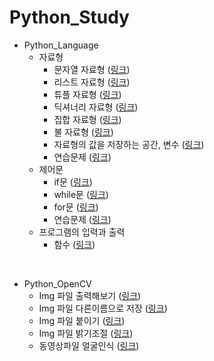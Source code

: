 # Python_Study

- Python_Language
  - 자료형
    - 문자열 자료형 ([링크](https://github.com/Eilison98/Python_Studty/tree/main/Python_Study/String_DataType))
    - 리스트 자료형 ([링크](https://github.com/Eilison98/Python_Studty/tree/main/Python_Study/List_DataType))
    - 튜플 자료형 ([링크](https://github.com/Eilison98/Python_Studty/tree/main/Python_Study/Tuple_DataType))
    - 딕셔너리 자료형 ([링크](https://github.com/Eilison98/Python_Studty/tree/main/Python_Study/Dictionary_DataType))
    - 집합 자료형 ([링크](https://github.com/Eilison98/Python_Studty/tree/main/Python_Study/Set_DataType))
    - 불 자료형 ([링크](https://github.com/Eilison98/Python_Studty/tree/main/Python_Study/Bool_DataType))
    - 자료형의 값을 저장하는 공간, 변수 ([링크](https://github.com/Eilison98/Python_Studty/tree/main/Python_Study/The_value_of_the_material))
    - 연습문제 ([링크](https://github.com/Eilison98/Python_Studty/tree/main/Python_Study/Practice_problem))
  - 제어문
    - if문 ([링크](https://github.com/Eilison98/Python_Studty/blob/main/Python_Study/if/Python_if.py))
    - while문 ([링크](https://github.com/Eilison98/Python_Studty/blob/main/Python_Study/while/Python_while.py))
    - for문 ([링크](https://github.com/Eilison98/Python_Studty/blob/main/Python_Study/for/Python_for.py))
    - 연습문제 ([링크](https://github.com/Eilison98/Python_Studty/blob/main/Python_Study/Problem/Python_Problem.py))
  - 프로그램의 입력과 출력
    - 함수 ([링크](https://github.com/Eilison98/Python_Studty/blob/main/Python_Study/def/Python_def.py))
    
<br/>

- Python_OpenCV
  - Img 파일 출력해보기 ([링크](https://github.com/Eilison98/Python_Studty/tree/main/OpenCV/Import_image#img-%ED%8C%8C%EC%9D%BC-%EC%B6%9C%EB%A0%A5%ED%95%B4%EB%B3%B4%EA%B8%B0))
  - Img 파일 다른이름으로 저장 ([링크](https://github.com/Eilison98/Python_Studty/tree/main/OpenCV/Save_image_as#img-%ED%8C%8C%EC%9D%BC-%EB%8B%A4%EB%A5%B8-%EC%9D%B4%EB%A6%84%EC%9C%BC%EB%A1%9C-%EC%A0%80%EC%9E%A5))
  - Img 파일 붙이기 ([링크](https://github.com/Eilison98/Python_Studty/tree/main/OpenCV/Paste_image#img-%ED%8C%8C%EC%9D%BC-%EB%B6%99%EC%9D%B4%EA%B8%B0))
  - Img 파일 밝기조절 ([링크](https://github.com/Eilison98/Python_Studty/tree/main/OpenCV/Adjust_image_brightness#img-%ED%8C%8C%EC%9D%BC-%EB%B0%9D%EA%B8%B0-%EC%A1%B0%EC%A0%88))
  - 동영상파일 얼굴인식 ([링크](https://github.com/Eilison98/Python_Studty/tree/main/OpenCV/Face_Recognition#%EC%98%81%EC%83%81-%ED%83%90%EC%A7%80%EA%B8%B0-%EC%82%AC%EC%A7%84-%ED%83%90%EC%A7%80%EA%B8%B0))

<br/>
